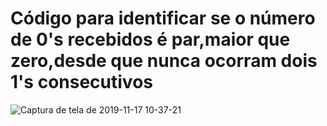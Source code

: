 <h1>Código para identificar se o número de 0's recebidos é par,maior que zero,desde que nunca ocorram dois 1's consecutivos</h1>

![Captura de tela de 2019-11-17 10-37-21](https://user-images.githubusercontent.com/45442173/69008178-5bb1af00-0926-11ea-8978-d50b6b6422a4.png)